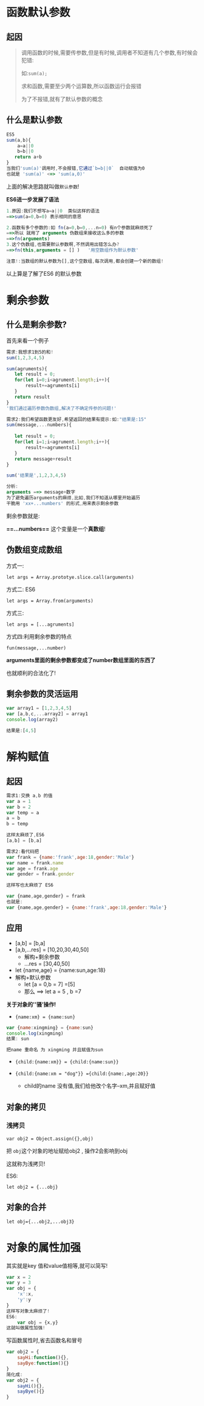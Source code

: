 # 函数默认参数

## 起因

> 调用函数的时候,需要传参数,但是有时候,调用者不知道有几个参数,有时候会犯错:
>
> 如:`sum(a);` 
>
> 求和函数,需要至少两个运算数,所以函数运行会报错
>
> 为了不报错,就有了默认参数的概念



## 什么是默认参数

```javascript
ES5
sum(a,b){
    a=a||0
    b=b||0
   return a+b
}
当我们'sum(a)'调用时,不会报错,它通过`b=b||0`  自动赋值为0
也就是 'sum(a)' <=> 'sum(a,0)'

```

上面的解决思路就叫做`默认参数`!



**ES6进一步发展了语法**

```javascript
1.原因:我们不想写a=a||0  类似这样的语法
==>sum(a=0,b=0) 表示相同的意思

2.函数有多个参数的:如 fn(a=0,b=0,...n=0) 有n个参数就麻烦死了
==>所以 就用了 arguments 伪数组来接收这么多的参数
==>fn(arguments)
3.这个伪数组,也需要默认参数啊,不然调用出错怎么办?
==>fn(this,arguments = [] )   '用空数组作为默认参数'

注意!:当数组的默认参数为[],这个空数组,每次调用,都会创建一个新的数组!

```



以上算是了解了ES6 的默认参数



# 剩余参数

## 什么是剩余参数?

首先来看一个例子

```javascript
需求:我想求1到5的和!
sum(1,2,3,4,5)

sum(agruments){
   let result = 0;
   for(let i=0;i<agrument.length;i++){
       result+=agruments[i]
   }
   return result 
}
'我们通过遍历参数伪数组,解决了不确定传参的问题!'

需求2:我们希望函数更友好,希望返回的结果有提示:如:"结果是:15"
sum(message,...numbers){
   
   let result = 0;
   for(let i=1;i<agrument.length;i++){
       result+=agruments[i]
   }
   return message+result 
}

sum('结果是',1,2,3,4,5)

分析:
arguments ==> message+数字
为了避免遍历arguments的麻烦,比如,我们不知道从哪里开始遍历
干脆用 'xx+...numbers' 的形式,用来表示剩余参数

```

剩余参数就是:

**==...numbers==**  这个变量是一个**真数组**!



## 伪数组变成数组

方式一:

`let args = Array.prototye.slice.call(arguments)`

方式二: ES6

`let args = Array.from(arguments)`

方式三:

`let args = [...agruments]`

方式四:利用剩余参数的特点

`fun(message,...number)`

**arguments里面的剩余参数都变成了number数组里面的东西了**

也就顺利的合法化了!



## 剩余参数的灵活运用

```javascript
var array1 = [1,2,3,4,5]
var [a,b,c,...array2] = array1
console.log(array2)

结果是:[4,5]
```



# 解构赋值

## 起因

```javascript
需求1:交换 a,b 的值
var a = 1
var b = 2
var temp = a
a = b
b = temp

这样太麻烦了,ES6
[a,b] = [b,a]

需求2:看代码把
var frank = {name:'frank',age:18,gender:'Male'}
var name = frank.name
var age = frank.age
var gender = frank.gender

这样写也太麻烦了 ES6

var {name,age,gender} = frank
也就是:
var {name,age,gender} = {name:'frank',age:18,gender:'Male'}
```



## 应用

- [a,b] = [b,a]
- [a,b,…res] = [10,20,30,40,50]
  - 解构+剩余参数
  - ...res = [30,40,50]
- let {name,age} = {name:sun,age:18}
- 解构+默认参数
  - let [a = 0,b = 7] =[5]
  - 那么 ==> let a = 5 , b =7



**关于对象的''骚’操作!**

- `{name:xm} = {name:sun}`

```javascript
var {name:xingming} = {name:sun}
console.log(xingming)
结果: sun

把name 重命名 为 xingming 并且赋值为sun
```

- `{child:{name:xm}} = {child:{name:sun}}`

- `{child:{name:xm = "dog"}} ={child:{name:,age:20}}`

  - child的name 没有值,我们给他改个名字–xm,并且赋好值

  



## 对象的拷贝



### 浅拷贝

`var obj2 = Object.assign({},obj)`

把 `obj`这个对象的地址赋给obj2 , 操作2会影响到obj

这就称为浅拷贝!



ES6:

`let obj2 = {...obj}`





## 对象的合并

`let obj={...obj2,...obj3}`



# 对象的属性加强

其实就是key 值和value值相等,就可以简写!

```javascript
var x = 2
var y = 3
var obj = {
    'x':x,
    'y':y
}
这样写对象太麻烦了!
ES6:
	var obj = {x,y}
这就叫做属性加强!
```



写函数属性时,省去函数名和冒号

```javascript
var obj2 = {
    sayHi:function(){},
    sayBye:function(){}
}
简化成:
var obj2 = {
    sayHi(){},
    sayBye(){}
}
```

